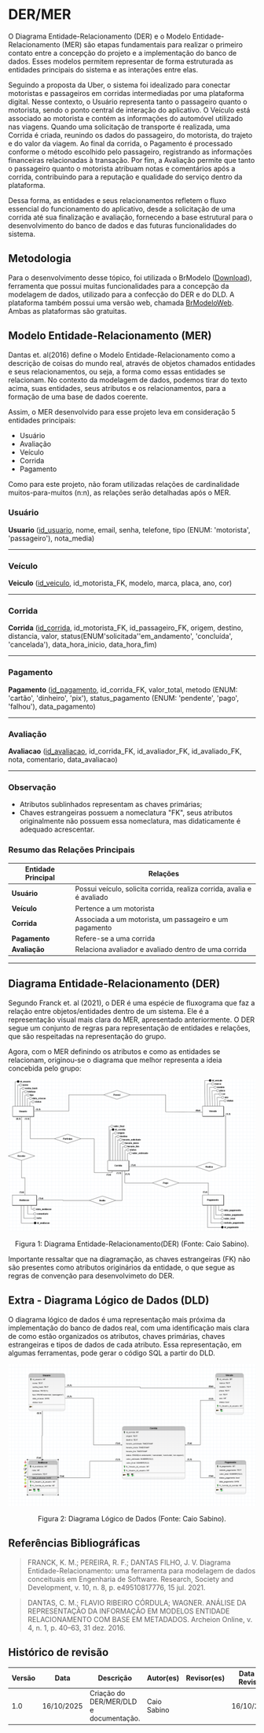 # DER/MER

O Diagrama Entidade-Relacionamento (DER) e o Modelo Entidade-Relacionamento (MER) são etapas fundamentais para realizar o primeiro contato entre a concepção do projeto e a implementação do banco de dados. Esses modelos permitem representar de forma estruturada as entidades principais do sistema e as interações entre elas.

Seguindo a proposta da Uber, o sistema foi idealizado para conectar motoristas e passageiros em corridas intermediadas por uma plataforma digital. Nesse contexto, o Usuário representa tanto o passageiro quanto o motorista, sendo o ponto central de interação do aplicativo. O Veículo está associado ao motorista e contém as informações do automóvel utilizado nas viagens. Quando uma solicitação de transporte é realizada, uma Corrida é criada, reunindo os dados do passageiro, do motorista, do trajeto e do valor da viagem. Ao final da corrida, o Pagamento é processado conforme o método escolhido pelo passageiro, registrando as informações financeiras relacionadas à transação. Por fim, a Avaliação permite que tanto o passageiro quanto o motorista atribuam notas e comentários após a corrida, contribuindo para a reputação e qualidade do serviço dentro da plataforma.

Dessa forma, as entidades e seus relacionamentos refletem o fluxo essencial do funcionamento do aplicativo, desde a solicitação de uma corrida até sua finalização e avaliação, fornecendo a base estrutural para o desenvolvimento do banco de dados e das futuras funcionalidades do sistema.

## Metodologia

Para o desenvolvimento desse tópico, foi utilizada o BrModelo ([Download](https://www.sis4.com/)), ferramenta que possui muitas funcionalidades para a concepção da modelagem de dados, utilizado para a confecção do DER e do DLD. A plataforma também possui uma versão web, chamada [BrModeloWeb](https://www.brmodeloweb.com/lang/pt-br/index.html). Ambas as plataformas são gratuitas.



## Modelo Entidade-Relacionamento (MER)

Dantas et. al(2016) define o Modelo Entidade-Relacionamento como a descrição de coisas do mundo real, através de objetos chamados entidades e seus relacionamentos, ou seja, a forma como essas entidades se relacionam. No contexto da modelagem de dados, podemos tirar do texto acima, suas entidades, seus atributos e os relacionamentos, para a formação de uma base de dados coerente.

Assim, o MER desenvolvido para esse projeto leva em consideração 5 entidades principais:

- Usuário
- Avaliação
- Veículo
- Corrida
- Pagamento

Como para este projeto, não foram utilizadas relações de cardinalidade muitos-para-muitos (n:n), as relações serão detalhadas após o MER.

### Usuário

**Usuario** (<u>id_usuario</u>, nome, email, senha, telefone, tipo (ENUM: 'motorista', 'passageiro'), nota_media)

---

### Veículo
**Veiculo** (<u>id_veiculo</u>, id_motorista_FK, modelo, marca, placa, ano, cor)

---

### Corrida
**Corrida** (<u>id_corrida</u>, id_motorista_FK, id_passageiro_FK, origem, destino, distancia, valor, status(ENUM'solicitada''em_andamento', 'concluída', 'cancelada'), data_hora_inicio, data_hora_fim)

---

### Pagamento
**Pagamento** (<u>id_pagamento</u>, id_corrida_FK, valor_total, metodo (ENUM: 'cartão', 'dinheiro', 'pix'), status_pagamento (ENUM: 'pendente', 'pago', 'falhou'), data_pagamento)

---

### Avaliação
**Avaliacao** (<u>id_avaliacao</u>, id_corrida_FK, id_avaliador_FK, id_avaliado_FK, nota, comentario, data_avaliacao)


---

### Observação

- Atributos sublinhados representam as chaves primárias;
- Chaves estrangeiras possuem a nomeclatura "FK", seus atributos originalmente não possuem essa nomeclatura, mas didaticamente é adequado acrescentar.

###  Resumo das Relações Principais

| Entidade Principal | Relações |
|--------------------|-----------|
| **Usuário** | Possui veículo, solicita corrida, realiza corrida, avalia e é avaliado |
| **Veículo** | Pertence a um motorista |
| **Corrida** | Associada a um motorista, um passageiro e um pagamento |
| **Pagamento** | Refere-se a uma corrida |
| **Avaliação** | Relaciona avaliador e avaliado dentro de uma corrida |

---

## Diagrama Entidade-Relacionamento (DER) 

Segundo Franck et. al (2021), o DER é uma espécie de fluxograma que faz a relação entre objetos/entidades dentro de um sistema. Ele é a representação visual mais clara do MER, apresentado anteriormente. O DER segue um conjunto de regras para representação de entidades e relações, que são respeitadas na representação do grupo.

Agora, com o MER definindo os atributos e como as entidades se relacionam, originou-se o diagrama que melhor representa a ideia concebida pelo grupo:

![DER](assets/der-trainee-atualiza.png)
<p align="center">
Figura 1: Diagrama Entidade-Relacionamento(DER) (Fonte: Caio Sabino).
</p>


Importante ressaltar que na diagramação, as chaves estrangeiras (FK) não são presentes como atributos originários da entidade, o que segue as regras de convenção para desenvolvimeto do DER.


## Extra - Diagrama Lógico de Dados (DLD)

O diagrama lógico de dados é uma representação mais próxima da implementação do banco de dados real, com uma identificação mais clara de como estão organizados os atributos, chaves primárias, chaves estrangeiras e tipos de dados de cada atributo. Essa representação, em algumas ferramentas, pode gerar o código SQL a partir do DLD.

![DER](assets/dld-trainee.png)
<p align="center">
Figura 2: Diagrama Lógico de Dados (Fonte: Caio Sabino).
</p>




## Referências Bibliográficas

> FRANCK, K. M.; PEREIRA, R. F.; DANTAS FILHO, J. V. Diagrama Entidade-Relacionamento: uma ferramenta para modelagem de dados conceituais em Engenharia de Software. Research, Society and Development, v. 10, n. 8, p. e49510817776, 15 jul. 2021.

> DANTAS, C. M.; FLAVIO RIBEIRO CÓRDULA; WAGNER. ANÁLISE DA REPRESENTAÇÃO DA INFORMAÇÃO EM MODELOS ENTIDADE RELACIONAMENTO COM BASE EM METADADOS. Archeion Online, v. 4, n. 1, p. 40–63, 31 dez. 2016.

## Histórico de revisão

| Versão | Data | Descrição | Autor(es) | Revisor(es) | Data da Revisão |
| -- | -- | -- | -- | -- | -- |
| 1.0 | 16/10/2025 | Criação do DER/MER/DLD e documentação. | Caio Sabino  |   | 16/10/2025 |

‌

‌